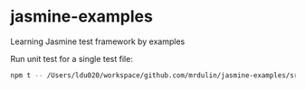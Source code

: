 # jasmine-examples

Learning Jasmine test framework by examples

Run unit test for a single test file:

```bash
npm t -- /Users/ldu020/workspace/github.com/mrdulin/jasmine-examples/src/stackoverflow/62172073/a.test.js
```
